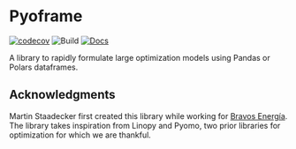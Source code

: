 # Pyoframe

[![codecov](https://codecov.io/gh/staadecker/pyoframe/graph/badge.svg?token=8258XESRYQ)](https://codecov.io/gh/staadecker/pyoframe)
![Build](https://github.com/staadecker/pyoframe/actions/workflows/ci.yml/badge.svg)
[![Docs](https://github.com/staadecker/pyoframe/actions/workflows/publish_doc.yml/badge.svg)](https://staadecker.github.io/pyoframe/reference/)

A library to rapidly formulate large optimization models using Pandas or Polars dataframes.

## Acknowledgments

Martin Staadecker first created this library while working for [Bravos Energía](https://en.bravosenergia.com/). The library takes inspiration from Linopy and Pyomo, two prior libraries for optimization for which we are thankful.
